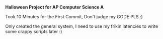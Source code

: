 **Halloween Project for AP Computer Science A**



Took 10 Minutes for the First Commit, Don't judge my CODE PLS :)

Only created the general system, I need to use my frikin latencies to write some crappy scripts later :) 
